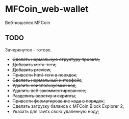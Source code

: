 
# MFCoin_web-wallet
Веб-кошелек MFCoin

## TODO
Зачеркнутое - готово.

* ~~Сделать нормальную структуру проекта;~~
* ~~Добавить мета-теги~~;
* ~~Добавить preview~~;
* ~~Привести html-теги в порядок~~;
* ~~Сделать нормальный интерфейс~~;
* ~~Удалить неиспользуемый код~~;
* ~~Удалить всё закомментированное~~;
* ~~Разделить верстку и скрипты~~;
* ~~Привести форматирование кода в порядок~~;
* Сделать загрузку баланса с MFCoin Block Explorer 2;
* Указать для rawtx свою удаленную ноду;
